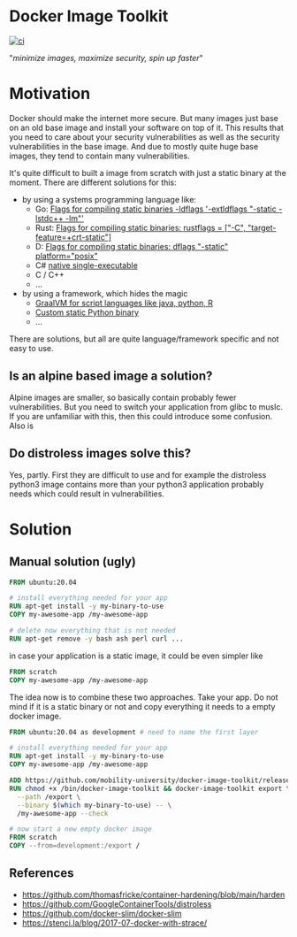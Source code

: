 # Docker Image Toolkit

[![ci](https://github.com/mobility-university/docker-image-toolkit/actions/workflows/ci.yml/badge.svg)](https://github.com/mobility-university/docker-image-toolkit/actions/workflows/ci.yml)

"_minimize images, maximize security, spin up faster_"

# Motivation

Docker should make the internet more secure.
But many images just base on an old base image and install your software on top of it. This results that you need to care about your security vulnerabilities as well as the security vulnerabilities in the base image. And due to mostly quite huge base images, they tend to contain many vulnerabilities.

It's quite difficult to built a image from scratch with just a static binary at the moment. There are different solutions for this:
* by using a systems programming language like:
  * Go: [Flags for compiling static binaries -ldflags '-extldflags "-static -lstdc++ -lm"'](https://github.com/golang/go/issues/40711)
  * Rust: [Flags for compiling static binaries: rustflags = ["-C", "target-feature=+crt-static"]](https://github.com/rust-lang/rust/blob/master/RELEASES.md#version-1190-2017-07-20)
  * D: [Flags for compiling static binaries: dflags "-static" platform="posix"](https://forum.dlang.org/post/udunaxcalnsrnzoomunq@forum.dlang.org)
  * C# [native single-executable](https://www.gdatasoftware.com/blog/2019/04/31587-native-single-binary-net-core)
  * C / C++
  * ...
* by using a framework, which hides the magic
  * [GraalVM for script languages like java, python, R](https://www.graalvm.org/)
  * [Custom static Python binary](https://wiki.python.org/moin/BuildStatically)
  * ...

There are solutions, but all are quite language/framework specific and not easy to use. 

## Is an alpine based image a solution?

Alpine images are smaller, so basically contain probably fewer vulnerabilities. But you need to switch your application from glibc to muslc. If you are unfamiliar with this, then this could introduce some confusion. Also is

## Do distroless images solve this?

Yes, partly. First they are difficult to use and for example the distroless python3 image contains more than your python3 application probably needs which could result in vulnerabilities.

# Solution

## Manual solution (ugly)

```Dockerfile
FROM ubuntu:20.04

# install everything needed for your app
RUN apt-get install -y my-binary-to-use
COPY my-awesome-app /my-awesome-app

# delete now everything that is not needed
RUN apt-get remove -y bash ash perl curl ... 
```

in case your application is a static image, it could be even simpler like

```Dockerfile
FROM scratch
COPY my-awesome-app /my-awesome-app
```

The idea now is to combine these two approaches. Take your app. Do not mind if it is a static binary or not and copy everything it needs to a empty docker image.

```Dockerfile
FROM ubuntu:20.04 as development # need to name the first layer

# install everything needed for your app
RUN apt-get install -y my-binary-to-use
COPY my-awesome-app /my-awesome-app

ADD https://github.com/mobility-university/docker-image-toolkit/releases/download/v0.1.0/docker-image-toolkit /bin
RUN chmod +x /bin/docker-image-toolkit && docker-image-toolkit export \
  --path /export \
  --binary $(which my-binary-to-use) -- \
  /my-awesome-app --check

# now start a new empty docker image
FROM scratch
COPY --from=development:/export /
```

## References

- https://github.com/thomasfricke/container-hardening/blob/main/harden
- https://github.com/GoogleContainerTools/distroless
- https://github.com/docker-slim/docker-slim
- https://stenci.la/blog/2017-07-docker-with-strace/
